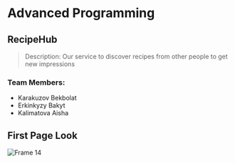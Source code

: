 # Advanced Programming

## RecipeHub

> Description: Our service to discover recipes from other people to get new impressions

### Team Members:
- Karakuzov Bekbolat
- Erkinkyzy Bakyt
- Kalimatova Aisha

## First Page Look
![Frame 14](https://github.com/zbekxzz/advanced-programming/assets/129783111/1eaef1e2-bfdb-4614-8463-5c4927680f56)
